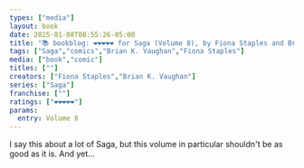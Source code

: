 ```yaml
---
types: ["media"]
layout: book
date: 2025-01-08T08:55:26-05:00
title: "📚 bookblog: ❤️❤️❤️❤️❤️ for Saga (Volume 8), by Fiona Staples and Brian K. Vaughan"
tags: ["Saga","comics","Brian K. Vaughan","Fiona Staples"]
media: ["book","comic"]
titles: [""]
creators: ["Fiona Staples","Brian K. Vaughan"]
series: ["Saga"]
franchise: [""]
ratings: ["❤️❤️❤️❤️❤️"]
params:
  entry: Volume 8
---
```


I say this about a lot of Saga, but this volume in particular shouldn't be as good as it is. And yet...

